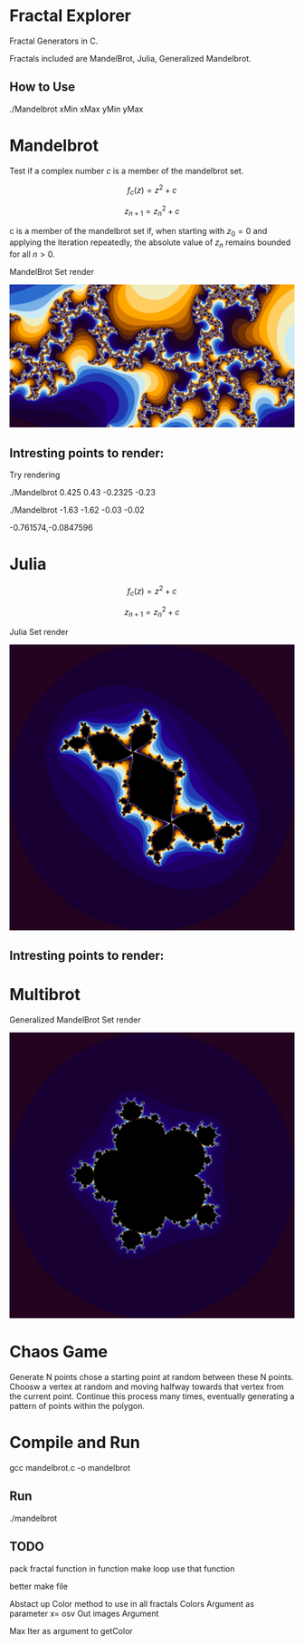

# Fractal Explorer

Fractal Generators in C.

Fractals included are MandelBrot, Julia, Generalized Mandelbrot.


## How to Use

./Mandelbrot xMin xMax yMin yMax


# Mandelbrot

Test if a complex number $c$ is a member of the mandelbrot set.

$$f_c(z) = z^2 + c$$

$$z_{n+1} = z_n^2 + c$$

c is a member of the mandelbrot set if, when starting with $z_0 = 0$ and applying the iteration repeatedly, the absolute value of $z_n$ remains bounded for all $n>0$.


MandelBrot Set render

![alt text for screen readers](Images/Mandelbrot.png "Mandelbrot")

## Intresting points to render:

Try rendering


./Mandelbrot 0.425 0.43 -0.2325 -0.23

./Mandelbrot -1.63 -1.62 -0.03 -0.02

-0.761574,-0.0847596

# Julia

$$f_c(z) = z^2 + c$$

$$z_{n+1} = z_n^2 + c$$

Julia Set render

![alt text for screen readers](Images/Julia.png "Mandelbrot")


## Intresting points to render:


# Multibrot

Generalized MandelBrot Set render

![alt text for screen readers](Images/Multibrot.png "Generalized Mandelbrot")

# Chaos Game

Generate N points chose a starting point at random between these N points. Choosw a vertex at random and moving halfway towards that vertex from the current point. Continue this process many times, eventually generating a pattern of points within the polygon.


# Compile and Run

gcc mandelbrot.c -o mandelbrot

## Run

./mandelbrot

## TODO

pack fractal function in function make loop use that function

better make file

Abstact up Color method to use in all fractals
Colors
Argument as parameter x= osv
Out images Argument

Max Iter as argument to getColor